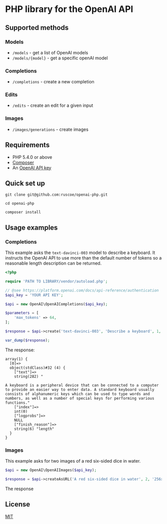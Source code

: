 # PHP library for the OpenAI API

## Supported methods

### Models

* `/models` - get a list of OpenAI models
* `/models/{model}` - get a specific openAI model

### Completions

* `/completions` - create a new completion

### Edits

* `/edits` - create an edit for a given input

### Images

* `/images/generations` - create images

## Requirements

* PHP 5.4.0 or above
* [Composer](https://getcomposer.org)
* An [OpenAI API key](https://platform.openai.com/docs/api-reference/authentication)

## Quick set up

`git clone git@github.com:ruscoe/openai-php.git`

`cd openai-php`

`composer install`

## Usage examples

### Completions

This example asks the `text-davinci-003` model to describe a keyboard.
It instructs the OpenAI API to use more than the default number of
tokens so a reasonable length description can be returned.

```php
<?php

require 'PATH TO LIBRARY/vendor/autoload.php';

// @see https://platform.openai.com/docs/api-reference/authentication
$api_key = 'YOUR API KEY';

$api = new OpenAI\OpenAICompletions($api_key);

$parameters = [
    'max_tokens' => 64,
];

$response = $api->create('text-davinci-003', 'Describe a keyboard', 1, $parameters);

var_dump($response);
```

The response:
```
array(1) {
  [0]=>
  object(stdClass)#32 (4) {
    ["text"]=>
    string(282) "

A keyboard is a peripheral device that can be connected to a computer to provide an easier way to enter data. A standard keyboard usually consists of alphanumeric keys which can be used to type words and numbers, as well as a number of special keys for performing various functions."
    ["index"]=>
    int(0)
    ["logprobs"]=>
    NULL
    ["finish_reason"]=>
    string(6) "length"
  }
}

```

### Images

This example asks for two images of a red six-sided dice in water.

```php
$api = new OpenAI\OpenAIImages($api_key);

$response = $api->createAsURL('A red six-sided dice in water', 2, '256x256');
```

The response



## License

[MIT](https://mit-license.org)
